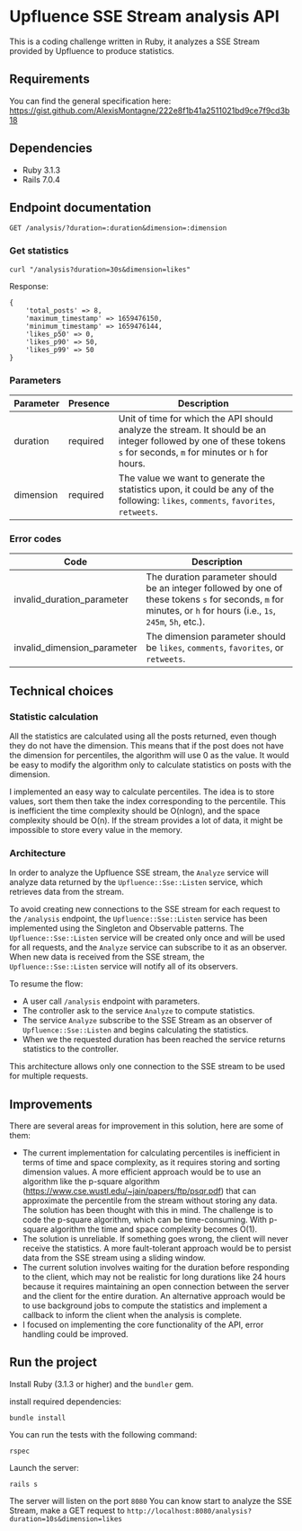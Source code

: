 # Upfluence SSE Stream analysis API

This is a coding challenge written in Ruby, it analyzes a SSE Stream provided by Upfluence to produce statistics. 

## Requirements
You can find the general specification here: https://gist.github.com/AlexisMontagne/222e8f1b41a2511021bd9ce7f9cd3b18

## Dependencies
- Ruby 3.1.3
- Rails 7.0.4

## Endpoint documentation
`GET /analysis/?duration=:duration&dimension=:dimension`
### Get statistics
```shell
curl "/analysis?duration=30s&dimension=likes"
```

Response:

```
{
    'total_posts' => 8,
    'maximum_timestamp' => 1659476150,
    'minimum_timestamp' => 1659476144,
    'likes_p50' => 0,
    'likes_p90' => 50,
    'likes_p99' => 50
}
```

### Parameters
| Parameter | Presence | Description                                                                                                                                                          |
|-----------|----------|----------------------------------------------------------------------------------------------------------------------------------------------------------------------|
| duration  | required | Unit of time for which the API should analyze the stream. It should be an integer followed by one of these tokens `s` for seconds, `m` for minutes or `h` for hours. |
| dimension | required | The value we want to generate the statistics upon, it could be any of the following: `likes`, `comments`, `favorites`, `retweets`.                                   |

### Error codes

| Code                        | Description                                                                                                                                                      |
|-----------------------------|------------------------------------------------------------------------------------------------------------------------------------------------------------------|
| invalid_duration_parameter  | The duration parameter should be an integer followed by one of these tokens `s` for seconds, `m` for minutes, or `h` for hours (i.e., `1s`, `245m`, `5h`, etc.). |
| invalid_dimension_parameter | The dimension parameter should be `likes`, `comments`, `favorites`, or `retweets`.                                                                               |

## Technical choices

### Statistic calculation
All the statistics are calculated using all the posts returned, even though they do not have the dimension. 
This means that if the post does not have the dimension for percentiles, the algorithm will use 0 as the value. 
It would be easy to modify the algorithm only to calculate statistics on posts with the dimension.

I implemented an easy way to calculate percentiles. The idea is to store values, sort them then take the index corresponding to the percentile.
This is inefficient the time complexity should be O(nlogn), and the space complexity should be O(n).
If the stream provides a lot of data, it might be impossible to store every value in the memory.

### Architecture
In order to analyze the Upfluence SSE stream, the `Analyze` service will analyze data returned by the `Upfluence::Sse::Listen` service, which retrieves data from the stream.

To avoid creating new connections to the SSE stream for each request to the `/analysis` endpoint, the `Upfluence::Sse::Listen` service has been implemented using the Singleton and Observable patterns.
The `Upfluence::Sse::Listen` service will be created only once and will be used for all requests, and the `Analyze` service can subscribe to it as an observer. 
When new data is received from the SSE stream, the `Upfluence::Sse::Listen` service will notify all of its observers.

To resume the flow:
- A user call `/analysis` endpoint with parameters.
- The controller ask to the service `Analyze` to compute statistics.
- The service `Analyze` subscribe to the SSE Stream as an observer of `Upfluence::Sse::Listen` and begins calculating the statistics.
- When we the requested duration has been reached the service returns statistics to the controller.

This architecture allows only one connection to the SSE stream to be used for multiple requests.


## Improvements

There are several areas for improvement in this solution, here are some of them:
- The current implementation for calculating percentiles is inefficient in terms of time and space complexity, as it requires storing and sorting dimension values.
  A more efficient approach would be to use an algorithm like the p-square algorithm (https://www.cse.wustl.edu/~jain/papers/ftp/psqr.pdf) that can approximate the percentile from the stream without storing any data.
  The solution has been thought with this in mind. The challenge is to code the p-square algorithm, which can be time-consuming. With p-square algorithm the time and space complexity becomes O(1).
- The solution is unreliable. If something goes wrong, the client will never receive the statistics. A more fault-tolerant approach would be to persist data from the SSE stream using a sliding window.
- The current solution involves waiting for the duration before responding to the client,
  which may not be realistic for long durations like 24 hours because it requires maintaining an open connection between the server and the client for the entire duration.
  An alternative approach would be to use background jobs to compute the statistics and implement a callback to inform the client when the analysis is complete.
- I focused on implementing the core functionality of the API, error handling could be improved.

## Run the project

Install Ruby (3.1.3 or higher) and the `bundler` gem.

install required dependencies:
```
bundle install
```

You can run the tests with the following command:
```
rspec
```

Launch the server:
```
rails s
```
The server will listen on the port `8080`
You can know start to analyze the SSE Stream, make a GET request to `http://localhost:8080/analysis?duration=10s&dimension=likes`
